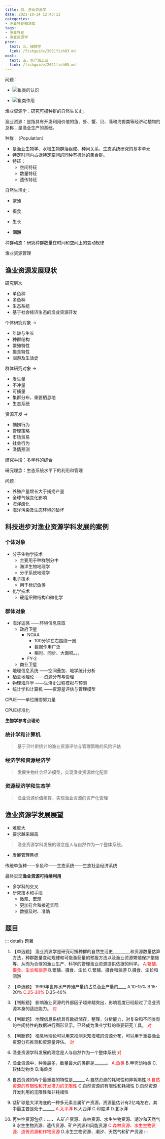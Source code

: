 ```yaml
---
title: 四、渔业资源学
date: 2021-10-14 12:43:11
categories:
- 渔业导论知识库
tags:
- 渔业导论
- 渔业资源学
prev:
  text: 三、捕捞学
  link: /fishguide/2021fish03.md
next:
  text: 五、水产加工业
  link: /fishguide/2021fish05.md
---
```


问题：

- ![鱼类的认识](https://i.loli.net/2021/08/30/odAfe9ycwug1vkr.png)

- ![鱼类作用](https://i.loli.net/2021/08/30/xM6iEPup7nbthLg.png)

渔业资源学：研究可捕种群的自然生长史。

渔业资源：是指具有开发利用价值的鱼、虾、蟹、贝、藻和海兽类等经济动植物的总称；是渔业生产的基础。
<!--more-->
种群：（Population）

- 是渔业生物学、水域生物群落组成、种间关系、生态系统研究的基本单元
- 特定时间内占据特定空间的同种有机体的集合群。
- 特征：
  - 空间特征
  - 数量特征
  - 遗传特征

自然生活史：

- 繁殖
- 摄食
- 生长

- **洄游**

种群动态：研究种群数量在时间和空间上的变动规律

渔业资源管理

## 渔业资源发展现状

研究层次

- 单鱼种
- 多鱼种
- 生态系统
- 基于社会经济生态的渔业资源开发

个体研究对象 ->

- 年龄与生长
- 种群结构
- 繁殖特性
- 摄食特性
- 洄游及生活史

群体研究对象 ->

- 发生量
- 不冲量
- 可捕量
- 集群分布，重要栖息地
- 生态系统

资源开发 -> 

- 捕捞行为
- 管理策略
- 市场贸易
- 社会行为
- 渔情预测

研究手段：多学科的综合

研究理念：生态系统水平下的利用和管理

问题：

- 养殖产量增长大于捕捞产量
- 全球气候变化影响
- 海洋酸化
- 海洋污染及生态环境的破坏

## 科技进步对渔业资源学科发展的案例

### 个体对象

- 分子生物学技术
  - 主要用于种群划分中
  - 海洋生物地理学
  - 分子系统地理学
- 电子技术
  - 用于标记鱼类
- 化学技术
  - 硬组织微结构和微化学

### 群体对象

- 海洋遥感
  ——环境信息获取
  - 政府卫星
    - NOAA
      - 100分钟左右围绕一圈
      - 数据作用广泛
      - 瞬时、同步、大面积。。。
    - FY-2
  - 商业卫星
- 地理信息系统
  ——空间叠加、地学统计分析
- 栖息地理论
  ——资源分布与管理
- 物理海洋学
  ——生活史过程模拟与预测
- 统计学和计算机
  ——资源量评估与管理模型

CPUE——单位捕捞努力量

CPUE标准化

**生物学参考点理论**

### 统计学和计算机

> 基于贝叶斯统计的渔业资源评估与管理策略的风险评估

### 经济学和资源经济学

> 发展生物社会经济模型，实现渔业资源优化配置

### 资源经济学和生态学

> 渔业资源价值核算，实现渔业资源的资产化管理

## 渔业资源学发展展望

- 难度大
- 要求越来越高

> 渔业资源学科发展的理念是人与自然作为一个整体系统。

- 发展管理目标

传统单鱼种——多鱼种——生态系统——生态社会经济系统

最终实现**渔业资源可持续利用**

- 多学科的交叉
- 研究技术和手段
  - 微观、宏观
  - 更加符合和接近实际
  - 数据及时、准确

## 题目

::: details 题目

1. 【单选题】 渔业资源学是研究可捕种群的自然生活史＿＿＿＿和资源数量估算方法，种群数量变动规律和可能渔获量的预报方法以及渔业资源繁殖保护措施等，从而为合理的渔业生产、科学的管理渔业资源提供依据的科学。
  <span style="color: red;">A.繁殖、摄食、生长和洄游</span>
  B.繁殖、摄食、生长
  C.繁殖、摄食和洄游
  D.摄食、生长和洄游

2. 【单选题】 1999年世界水产养殖产量约占总渔业产量的____
  A.10-15%
  B.15-20%
  <span style="color: red;">C.25-30%</span>
  D.35-40%

3. 【判断题】 影响渔业资源的外部因子越来越突出，影响程度已经超过了渔业资源本身的适应能力。
  <span style="color: red;">对</span>

4. 【判断题】 地理信息系统具有数据储存，整理，分析能力，对复杂和不同类型的空间特性的数据进行图形显示，已经成为渔业学科的重要研究工具。
  <span style="color: red;">对</span>

5. 【判断题】 栖息地理论可以用来推测未知海域的资源分布，可以用于重要渔业资源分布推测和资源量评估。
  <span style="color: red;">对</span>

6. 渔业资源学科发展的理念是人与自然作为一个整体系统
  <span style="color: red;">对</span>

7. 渔业资源中，种类最多，数量最大的类群是______。
  <span style="color: red;">A.鱼类</span>
  B.甲壳动物类
  C.软体动物类
  D.海兽类

8. 自然资源的两个最重要的特性是______
  A.自然资源的耗竭性和非耗竭性
  <span style="color: red;">B.自然资源的有限性和开发潜力的无限性</span>
  C.自然资源的有限性和耗竭性
  D.自然资源开发利用的无限性和非耗竭性

9. 锰矿球是大洋海底的一种多元素金属矿产资源，资源量估计有2亿吨左右，其中最主要是处于______
 <span style="color: red;">A.太平洋</span>
 B.大西洋
 C.印度洋
 D.北冰洋

10. 再生性资源包括：____、____、____、____
  A.矿产资源、森林资源、水生生物资源、潮汐和天然气
  B.水生生物资源、遗传资源、矿产资源和风能资源
  <span style="color: red;">C.森林资源、水生生物资源、遗传资源和作物资源</span>
  D.水生生物资源、潮汐、天然气和矿产资源
:::
